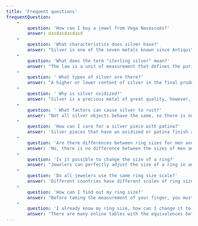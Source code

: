 ```yaml
---
title: 'Frequent questions'
frequentQuestion:
    -
        question: 'How can I buy a jewel from Vega Navascués?'
        answer: dasdasdasdasd
    -
        question: 'What characteristics does silver have?'
        answer: "Silver is one of the seven metals known since Antiquity. It is mentioned in the book of Genesis, and the slag heaps found in Asia Minor and islands of the Aegean Sea, indicate that the metal began to separate from lead at least four millennia before our era. Since Hippocrates (s. V a.C  ), the germicidal effect of silver has been known and various remedies for a great variety of diseases have been commercialized and marketed today.\r\nSilver is a chemical element of atomic number 47 located in group 11 of the periodic table of the elements. Its symbol is Ag (it comes from the Latin: argentum, \"white\" or \"bright\"). It is a white transition metal, bright, soft, ductile and malleable.\r\nIt has the highest electrical conductivity and thermal conductivity of all metals, but its higher price has prevented it from being used massively in electrical applications. Pure silver also has the whitest color and the highest reflection rate of all.\r\nExcept for gold, silver is the most malleable and ductile metal. Its hardness varies between 2.5 and 2.7; It is harder than gold, but softer than copper. It has a melting point of 962 ° C, a boiling point of 2,212 ° C and a relative density of 10.5. Its atomic mass is 107,868. From the chemical point of view, silver is not very active. It is insoluble in dilute acids and alkalis, but dissolves in concentrated nitric or sulfuric acid, and does not react with oxygen or water at ordinary temperatures. Sulfur and sulfides attack silver, and tarnish or loss of gloss occurs by the formation of black silver sulfide on the surface of the metal. Eggs, which contain a considerable amount of sulfur as a component of their proteins, tarnish the silver quickly. The small amounts of sulfur that exist in the atmosphere or that are added to domestic natural gas in the form of hydrogen sulfide (H2S), also tarnish the silver. The use of silver in jewelry, tableware and coin minting is well known. The metal is usually alloyed with small amounts of other metals to make it harder and more resistant."
    -
        question: 'What does the term "sterling silver" mean?'
        answer: "The law is a unit of measurement that defines the purity of precious metals, describing the amount of fine gold or silver in bullion, jewelry or coins.\r\nSterling silver, or in English \"Hallmark silver\", is one in which the precious metal enters its composition in the minimum amount set by current legislation. The royal decree published in the BOE of Spain, of 17/1985, of July 1, on objects made of precious metals, establishes the following laws for silver: - 925 sterling silver - 2nd grade silver\r\nThe term 925 sterling silver means that there are 925 grams of silver in every 1000 grams of the product made (alloy contains 92.5% silver).\r\nA product that had a lower percentage of silver would be second-rate silver, and if a product contained less than 80% silver it would not even be legal silver."
    -
        question: ' What types of silver are there?'
        answer: "A higher or lower content of silver in the final product does not mean that it is better (as long as it is sterling silver, of course), although it may be more expensive, since it depends a lot on the type of jewel.\r\nThe different silver alloys are called denominations and are classified according to the percentage of silver they contain:<br>\r\n<strong>Silver .999:</strong>The expressions silver 999, fine silver or in English \"Fine or Pure silver\" are different ways of calling pure silver, that is, silver not alloyed with other metals. Silver 999 means that the product contains 99.9% of silver, therefore, you can not obtain finer silver than this, since the metal always contains some impurity, even in an absolutely minimal amount. For this reason, the term silver 999 reflects reality better than the silver 1000 term.<br>\r\n<strong>Silver .958:</strong> also called \"Britannia Silver\", is little known and rarely used, except in some musical instruments. It is not used much in jewelry because it is too soft.<br>\r\n<strong>Silver .950:</strong> in English \"french 1st standard\" Sterling silver containing 950 grams of silver per 1000 grams of the final product.<br>\r\n<strong>Silver .925:</strong> it is also called sterling silver, first law or in English \"Sterling silver\". It has a silver content of 92.5% and the rest are alloys to give it hardness and thus be more appropriate to make pieces of jewelry. It is the type of silver most used in jewelry and also very common in silver coins.<br>\r\n<strong>Silver .900:</strong> It is a type of silver that is used to make coins, and its use in jewelry is limited because it tends to get black with some ease. It was widely used to make \"bullion\" coins a few decades ago, although at present it is no longer used. Called in English \"Coin silver\", it consists of 900 grams of silver and 100 grams of alloy.<br>\r\n<strong>Silver .800:</strong> called in English \"Egyptian silver\", is an alloy of silver that contains 800 grams of silver and 200 grams of other metals (usually copper) per 1000 grams of final product. This denomination is already considered as a 2nd law.<br>\r\n<strong>Silver .720:</strong> it is a very scarce type of silver, difficult to find at the moment, nevertheless, it was very used to make silver coins in the last century during the first decades. It can be used for the creation of imitation jewelery or jewels, however, they will never have the necessary accreditation to be objects with a high value in the market.<br>\r\n<strong>German silver:</strong> also called alpaca or in English \"German silver\", is NOT silver or contains it, but is an alloy of copper, nickel and zinc. Alpaca products, especially hooks or closures, can cause allergic reactions due to the presence of nickel.<br>\r\n<strong>Tibetan silver:</strong> in English \"Tibetan silver\", also known as Tibetan alloy, is a traditional alloy of Tibet consisting of copper, zinc and other metals (does not contain nickel or lead). In the past, Tibetan silver contained about 30% silver, however, Tibetan silver is currently produced with a minimum silver content or even without silver (most of the Tibetan silver in the current market)."
    -
        question: ' Why is silver oxidized?'
        answer: "Silver is a precious metal of great quality, however, it can undergo changes in its appearance and begin to darken when it undergoes an oxidation process. When we find a piece of oxidized silver, it does not mean that it is of poor quality, since there are many factors that can affect silver.\r\nSilver, like other precious metals such as gold and platinum, does not suffer from atmospheric oxidation. However, the hydrogen sulfide in the environment, together with water and air, can form silver sulfide and the exposed silver begins to take on a yellowish hue and ends up darkening in a process known as oxidation.\r\nHowever, the oxidized silver can be perfectly cleaned and restored to its original appearance without probl"
    -
        question: ' What factors can cause silver to rust?'
        answer: "Not all silver objects behave the same, so there is no formula that we can determine to avoid encountering rusty silver. What we can do is make known some elements that affect this process to happen:\r\nThe PH of the skin. This varies according to the person and, for that reason, it can not be controlled. Thus, there are people with a more acid PH that can accelerate the oxidation process.\r\nThe water in our area. When washing an element, water and its components can influence the oxidation of silver.\r\nMineral-medicinal waters. This type of water usually contains a high sulfur content that spoils the silver.\r\nPerfumes, colognes, chemicals, soaps and cleaning products. All the non-natural components of these products affect the silver until it oxidizes it.\r\nYour storage place. Where we place the silver, near what objects and in what conditions, it affects greatly in its physical composition. According to these characteristics, we can increase or decrease the oxidation time.\r\nThe amount of sulfur in the environment. This factor can not be controlled either, since it depends on many other elements. However, we must bear in mind that the same piece will age faster or slower depending on the area in which we reside."
    -
        question: 'How can I care for a silver piece with patina?'
        answer: 'Silver pieces that have an oxidized or patina finish are not coated on their surface, so you should avoid using any type of substance to polish the silver. Instead, use a dry and clean cloth and avoid scratching the piece.'
    -
        question: 'Are there differences between ring sizes for men and women?'
        answer: 'No, there is no difference between the sizes of men and women.'
    -
        question: 'Is it possible to change the size of a ring?'
        answer: "Jewelers can perfectly adjust the size of a ring in any direction, as long as the difference is not too great.\r\nThis adjustment can leave a visible seam or an invisible weak point, but a professional jeweler can place the defects out of sight."
    -
        question: 'Do all jewelers use the same ring size scale?'
        answer: 'Different countries have different scales of ring sizes so there are different conversion tables.'
    -
        question: 'How can I find out my ring size?'
        answer: "Before taking the measurement of your finger, you must bear in mind that your hand, with an excess of heat, can be dilated and with excessive cold, it contracts. This detail, in some cases, can vary the size of your ring in several numbers. Because of this, it is best to measure your finger at the end of the day as they are hot and their size will be slightly higher than in the morning or when it is cold.\r\nIf you doubt between two sizes, always choose the largest size, since it can be adjusted later if necessary.\r\nIf you want to buy a wide ring, choose a larger size to make it more comfortable, since wide rings fit better on the finger than narrow rings.\r\nIf your knuckle is much larger than the base of your finger, measure the base of your finger and knuckle and select an intermediate size between the two.\r\nThe ring should fit in the finger in a comfortable but tight, so we avoid bothering us and not fall with our daily movements.<br>\r\n<u><strong>Option A:</strong></u><br>\r\nWhen measuring your finger, avoid using a rope as they tend to stretch, which can cause you to get the wrong size.\r\nTake a piece of paper that is more than 1 cm wide and approximately 10 cm long, surround your finger with the paper and mark the starting point and end point on the paper. Subsequently, with a ruler, measure the distance from one to another and you will get the measurement of the contour of your finger in millimeters. For example, 6 cm equals 60 millimeters. With this measure the jeweler can work perfectly.<br>\r\n<u><strong>Option B:</strong></u><br>\r\nThe website https://findmyringsize.com/ offers a very reliable tool to measure the size of the ring very accurately."
    -
        question: 'I already know my ring size, how can I change it to another scale?'
        answer: "There are many online tables with the equivalences between the different scales, but the measures sometimes vary between them, so they are not totally reliable.\r\nYou can find a very precise conversion table between scales at https://findmyringsize.com/en/conversiontable.aspx."
---
```


